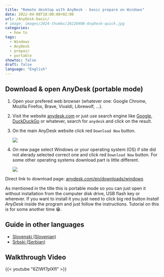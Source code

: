 ```yaml
---
title: "Remote desktop with AnyDesk - basic prepare on Windows"
date: 2022-04-08T18:00:00+02:00
url: /AnyDesk-basic/
# image: images/2024-thumbs/20220408-AnyDesk-quick.jpg
categories: 
  - how to
tags: 
  - Windows
  - AnyDesk
  - prepair
  - portable
showtoc: false
draft: false
language: "English"
---
```


## Download & open AnyDesk (portable mode)

1. Open your prefered web browser (whatever one: Google Chrome, Mozilla Firefox, Brave, Vivaldi, Librewolf, ...).
2. Visit the website [anydesk.com](https://anydesk.com/ "Click/tap to visit AnyDesk website!") or just use search engine like [Google](https://www.google.com/ "Click/tap to visit Google website!"), [DuckDuckGo](https://duckduckgo.com/ "Click/tap to visit DuckDuckGo website!") or whatever, search for `anydesk` and click on the result. 
3. On the main AnyDesk website click red `Download Now` button.
   
   ![](/images/AnyDesk/AnyDesk_dl_page_button_dl_now.jpeg)

4. On new page select Windows or your operating system (OS) if site did not alerady selected correct one and click red `Download Now` button. For some other operating systems download part is little different.
   
   ![](/images/AnyDesk/AnyDesk_Win_dl_now.jpeg)
   
Direct link to download page: [anydesk.com/en/downloads/windows](https://anydesk.com/en/downloads/windows "Click/tap to visit AnyDesk download website!")

As mentioned in the title this is portable mode so you can just open it without installation from the computer disk drive, USB flash key or wherever. If you want to install it you just need to click big red button *Install AnyDesk* inside the program and just follow the instructions. Tutorial on this is for some another time 😁.

## Guide in other languages

- [Slovenski (Slovenian)](/AnyDesk-osnova-sl/ "Kliknite/tapnite da odprete! Click/tap to open!")
- [Srbski (Serbian)](/AnyDesk-osnova-sh/ "Kliknite/tapnite da otvorite! Click/tap to open!")

## Walkthrough Video

{{< youtube "6ZIWf7plXfI" >}}